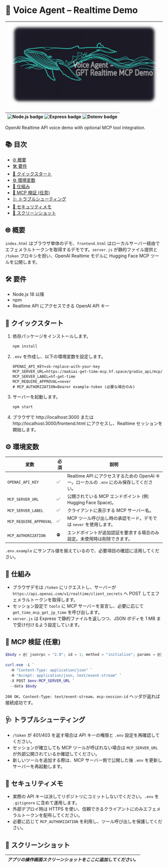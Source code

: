 # 🎤 Voice Agent – Realtime Demo

| ![Realtime Voice Agent preview](./header.webp) |
| :--: |

| ![Node.js badge](https://img.shields.io/badge/Node.js-18%2B-43853d?logo=node.js&logoColor=white) ![Express badge](https://img.shields.io/badge/Express-5.1.0-000000?logo=express&logoColor=white) ![Dotenv badge](https://img.shields.io/badge/Dotenv-17.2.1-222222) |
| :--: |

OpenAI Realtime API voice demo with optional MCP tool integration.

## 📚 目次
- [🌐 概要](#-概要)
- [🛠️ 要件](#️-要件)
- [🚀 クイックスタート](#-クイックスタート)
- [⚙️ 環境変数](#️-環境変数)
- [🔧 仕組み](#-仕組み)
- [🧪 MCP 検証 (任意)](#-mcp-検証-任意)
- [🩺 トラブルシューティング](#-トラブルシューティング)
- [🔐 セキュリティメモ](#-セキュリティメモ)
- [📸 スクリーンショット](#-スクリーンショット)

## 🌐 概要
`index.html` はブラウザ単体のデモ、`frontend.html` はローカルサーバー経由でエフェメラルトークンを取得するデモです。`server.js` が静的ファイル提供と `/token` プロキシを担い、OpenAI Realtime モデルに Hugging Face MCP ツールを公開します。

## 🛠️ 要件
- Node.js 18 以降
- npm
- Realtime API にアクセスできる OpenAI API キー

## 🚀 クイックスタート
1. 依存パッケージをインストールします。
   ```cmd
   npm install
   ```
2. `.env` を作成し、以下の環境変数を設定します。
   ```env
   OPENAI_API_KEY=sk-replace-with-your-key
   MCP_SERVER_URL=https://makiai-get-time-mcp.hf.space/gradio_api/mcp/
   MCP_SERVER_LABEL=hf-get-time
   MCP_REQUIRE_APPROVAL=never
   # MCP_AUTHORIZATION=Bearer example-token (必要な場合のみ)
   ```
3. サーバーを起動します。
   ```cmd
   npm start
   ```
4. ブラウザで http://localhost:3000 または http://localhost:3000/frontend.html にアクセスし、Realtime セッションを開始します。

## ⚙️ 環境変数
| 変数 | 必須 | 説明 |
| --- | --- | --- |
| `OPENAI_API_KEY` | ✅ | Realtime API にアクセスするための OpenAI キー。ローカルの `.env` にのみ保存してください。 |
| `MCP_SERVER_URL` | ✅ | 公開されている MCP エンドポイント (例: Hugging Face Space)。 |
| `MCP_SERVER_LABEL` | ✅ | クライアントに表示する MCP サーバー名。 |
| `MCP_REQUIRE_APPROVAL` | ✅ | MCP ツール呼び出し時の承認モード。デモでは `never` を使用します。 |
| `MCP_AUTHORIZATION` | ⛔️ | エンドポイントが追加認証を要求する場合のみ設定。未使用時は削除できます。 |

`.env.example` にサンプル値を揃えているので、必要項目の確認に活用してください。

## 🔧 仕組み
- ブラウザデモは `/token` にリクエストし、サーバーが `https://api.openai.com/v1/realtime/client_secrets` へ POST してエフェメラルトークンを取得します。
- セッション設定で `tools` に MCP サーバーを宣言し、必要に応じて `get_time_mcp_get_jp_time` を呼び出します。
- `server.js` は Express で静的ファイルを返しつつ、JSON ボディを 1 MB まで受け付けるよう設定しています。

## 🧪 MCP 検証 (任意)
```powershell
$body = @{ jsonrpc = "2.0"; id = 1; method = "initialize"; params = @{ protocolVersion = "2025-03-26"; clientInfo = @{ name = "curl"; version = "0.1" }; capabilities = @{} } } | ConvertTo-Json -Compress

curl.exe -i `
  -H "Content-Type: application/json" `
  -H "Accept: application/json, text/event-stream" `
  -X POST $env:MCP_SERVER_URL `
  --data $body
```
`200 OK`、`Content-Type: text/event-stream`、`mcp-session-id` ヘッダが返れば接続成功です。

## 🩺 トラブルシューティング
- `/token` が 401/403 を返す場合は API キーの権限と `.env` 設定を再確認してください。
- セッションが確立しても MCP ツールが呼ばれない場合は `MCP_SERVER_URL` が外部公開されているか確認してください。
- 新しいツールを追加する際は、MCP サーバー側で公開した後 `.env` を更新しサーバーを再起動します。

## 🔐 セキュリティメモ
- 実際の API キーは決してリポジトリにコミットしないでください。`.env` を `.gitignore` に含めて運用します。
- 外部デプロイ時は HTTPS を使い、信頼できるクライアントにのみエフェメラルトークンを配布してください。
- 必要に応じて `MCP_AUTHORIZATION` を利用し、ツール呼び出しを保護してください。

## 📸 スクリーンショット
| *アプリの操作画面スクリーンショットをここに追加してください。* |
| :--: |
